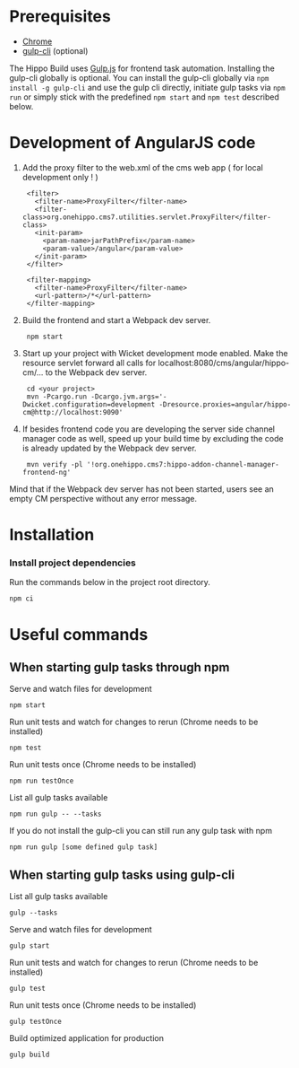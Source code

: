 # Prerequisites
* [Chrome](https://google.chrome.com)
* [gulp-cli](https://github.com/gulpjs/gulp-cli) (optional)

The Hippo Build uses [Gulp.js](https://gulpjs.com) for frontend task automation.
Installing the gulp-cli globally is optional. You can install the gulp-cli
globally via `npm install -g gulp-cli` and use the gulp cli directly, initiate
gulp tasks via `npm run` or simply stick with the predefined `npm start` and
`npm test` described below.

# Development of AngularJS code

1. Add the proxy filter to the web.xml of the cms web app ( for local development only ! )

        <filter>
          <filter-name>ProxyFilter</filter-name>
          <filter-class>org.onehippo.cms7.utilities.servlet.ProxyFilter</filter-class>
          <init-param>
            <param-name>jarPathPrefix</param-name>
            <param-value>/angular</param-value>
          </init-param>
        </filter>

        <filter-mapping>
          <filter-name>ProxyFilter</filter-name>
          <url-pattern>/*</url-pattern>
        </filter-mapping>

2. Build the frontend and start a Webpack dev server.

        npm start

3. Start up your project with Wicket development mode enabled. Make the resource servlet forward all calls for
   localhost:8080/cms/angular/hippo-cm/... to the Webpack dev server.

        cd <your project>
        mvn -Pcargo.run -Dcargo.jvm.args='-Dwicket.configuration=development -Dresource.proxies=angular/hippo-cm@http://localhost:9090'

4. If besides frontend code you are developing the server side channel manager code as well, speed up your build time by excluding
   the code is already updated by the Webpack dev server.

        mvn verify -pl '!org.onehippo.cms7:hippo-addon-channel-manager-frontend-ng'

Mind that if the Webpack dev server has not been started, users see an empty CM perspective without any error message.

# Installation
### Install project dependencies
Run the commands below in the project root directory.

    npm ci

# Useful commands
## When starting gulp tasks through npm
Serve and watch files for development

    npm start

Run unit tests and watch for changes to rerun (Chrome needs to be installed)

    npm test

Run unit tests once (Chrome needs to be installed)

    npm run testOnce

List all gulp tasks available

    npm run gulp -- --tasks

If you do not install the gulp-cli you can still run any gulp task with npm

    npm run gulp [some defined gulp task]

## When starting gulp tasks using gulp-cli
List all gulp tasks available

    gulp --tasks

Serve and watch files for development

    gulp start

Run unit tests and watch for changes to rerun (Chrome needs to be installed)

    gulp test

Run unit tests once (Chrome needs to be installed)

    gulp testOnce

Build optimized application for production

    gulp build

